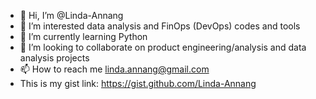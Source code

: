 - 👋 Hi, I’m @Linda-Annang
- 👀 I’m interested data analysis and FinOps (DevOps) codes and tools
- 🌱 I’m currently learning Python
- 💞️ I’m looking to collaborate on product engineering/analysis and data analysis projects
- 📫 How to reach me linda.annang@gmail.com
- This is my gist link: https://gist.github.com/Linda-Annang

<!---
Linda-Annang/Linda-Annang is a ✨ special ✨ repository because its `README.md` (this file) appears on your GitHub profile.
You can click the Preview link to take a look at your changes.
--->
